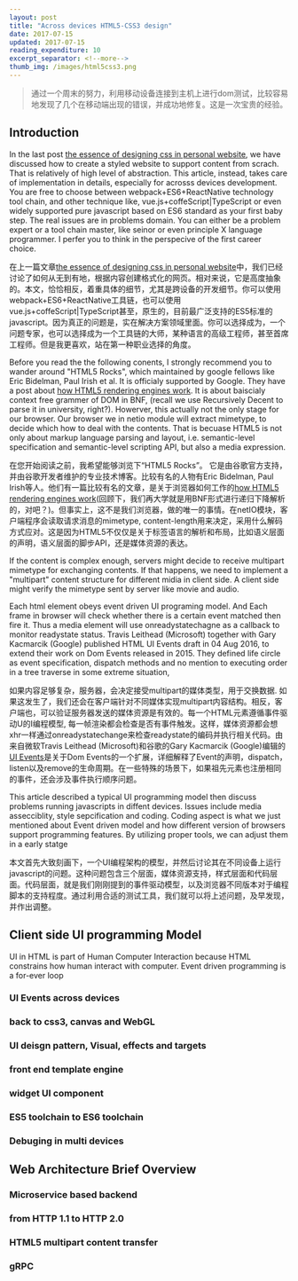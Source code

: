 ```yaml
---
layout: post
title: "Across devices HTML5-CSS3 design"
date: 2017-07-15
updated: 2017-07-15
reading_expenditure: 10
excerpt_separator: <!--more-->
thumb_img: /images/html5css3.png
---
```


> 通过一个周末的努力，利用移动设备连接到主机上进行dom测试，比较容易地发现了几个在移动端出现的错误，并成功地修复。这是一次宝贵的经验。
<!--more-->

## Introduction

In the last post [the essence of designing css in personal website](/blog/2017/04/15/css-design-essence), we have discussed how to create a styled website to support content from scrach. That is relatively of high level of abstraction. This article, instead, takes care of implementation in details, especially for acrosss devices development. You are free to choose between webpack+ES6+ReactNative technology tool chain, and other technique like, vue.js+coffeScript\|TypeScript or even widely supported pure javascript based on ES6 standard as your first baby step. The real issues are in problems domain. You can either be a problem expert or a tool chain master, like seinor or even principle X language programmer. I perfer you to think in the perspecive of the first career choice.  

在上一篇文章[the essence of designing css in personal website](/blog/2017/04/15/css-design-essence)中，我们已经讨论了如何从无到有地，根据内容创建格式化的网页。相对来说，它是高度抽象的。本文，恰恰相反，着重具体的细节，尤其是跨设备的开发细节。你可以使用webpack+ES6+ReactNative工具链，也可以使用vue.js+coffeScript\|TypeScript甚至，原生的，目前最广泛支持的ES5标准的javascript。因为真正的问题是，实在解决方案领域里面。你可以选择成为，一个问题专家，也可以选择成为一个工具链的大师，某种语言的高级工程师，甚至首席工程师。但是我更喜欢，站在第一种职业选择的角度。

Before you read the the following conents, I strongly recommend you to wander around "HTML5 Rocks", which maintained by google fellows like Eric Bidelman, Paul Irish et al. It is officialy supported by Google. They have a post about [how HTML5 rendering engines work](https://www.html5rocks.com/en/tutorials/internals/howbrowserswork/). It is about baiscialy context free grammer of DOM in BNF, \(recall we use Recursively Decent to parse it in university, right?\). Howerver, this actually not the only stage for our browser. Our browser we in netio module will extract mimetype, to decide which how to deal with the contents. That is becuase HTML5 is not only about markup language parsing and layout, i.e. semantic-level specification and semantic-level scripting API, but also a media expression.

在您开始阅读之前，我希望能够浏览下“HTML5 Rocks”。 它是由谷歌官方支持，并由谷歌开发者维护的专业技术博客。比较有名的人物有Eric Bidelman, Paul Irish等人。他们有一篇比较有名的文章，是关于浏览器如何工作的[how HTML5 rendering engines work](https://www.html5rocks.com/en/tutorials/internals/howbrowserswork/)\(回顾下，我们再大学就是用BNF形式进行递归下降解析的，对吧？\)。但事实上，这不是我们浏览器，做的唯一的事情。在netIO模块，客户端程序会读取请求消息的mimetype, content-length用来决定，采用什么解码方式应对。这是因为HTML5不仅仅是关于标签语言的解析和布局，比如语义层面的声明，语义层面的脚步API，还是媒体资源的表达。

If the content is complex enough, servers might decide to receive multipart mimetype for exchanging contents. If that happens, we need to implement a "multipart" content structure for different midia in client side. A client side might verify the mimetype sent by server like movie and audio.

Each html element obeys event driven UI programing model. And Each frame in browser will check whether there is a certain event matched then fire it. Thus a media element will use onreadystatechagne as a callback to monitor readystate status. Travis Leithead \(Microsoft\) together with Gary Kacmarcik \(Google\) published HTML UI Events draft in 04 Aug 2016, to extend their work on Dom Events released in 2015. They defined life circle as event specification, dispatch methods and no mention to executing order in a tree traverse in some extreme situation, 

如果内容足够复杂，服务器，会决定接受multipart的媒体类型，用于交换数据. 如果这发生了，我们还会在客户端针对不同媒体实现multipart内容结构。相反，客户端也，可以验证服务器发送的媒体资源是有效的。每一个HTML元素遵循事件驱动U的I编程模型, 每一帧渲染都会检查是否有事件触发。这样，媒体资源都会想xhr一样通过onreadystatechange来检查readystate的编码并执行相关代码。由来自微软Travis Leithead \(Microsoft\)和谷歌的Gary Kacmarcik \(Google\)编辑的[UI Events](https://www.w3.org/TR/uievents/)是关于Dom Events的一个扩展，详细解释了Event的声明，dispatch，listen以及remove的生命周期。在一些特殊的场景下，如果祖先元素也注册相同的事件，还会涉及事件执行顺序问题。

This article described a typical UI programming model then discuss problems running javascripts in diffent devices. Issues include media assecciblity, style sepcification and coding. Coding aspect is what we just mentioned about Event driven model and how different version of browsers support programming features. By utilizing proper tools, we can adjust them in a early statge

本文首先大致刻画下，一个UI编程架构的模型，并然后讨论其在不同设备上运行javascript的问题。这种问题包含三个层面，媒体资源支持，样式层面和代码层面。代码层面，就是我们刚刚提到的事件驱动模型，以及浏览器不同版本对于编程脚本的支持程度。通过利用合适的测试工具，我们就可以将上述问题，及早发现，并作出调整。

## Client side UI programming Model

UI in HTML is part of Human Computer Interaction because HTML constrains how human interact with computer. Event driven programming is a for-ever loop 

### UI Events across devices
### back to css3, canvas and WebGL
### UI deisgn pattern, Visual, effects and targets
### front end template engine
### widget UI component
### ES5 toolchain to ES6 toolchain
### Debuging in multi devices

## Web Architecture Brief Overview

### Microservice based backend
### from HTTP 1.1 to HTTP 2.0
### HTML5 multipart content transfer
### gRPC




